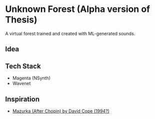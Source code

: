 # Unknown Forest (Alpha version of Thesis)
A virtual forest trained and created with ML-generated sounds.


## Idea


## Tech Stack
* Magenta (NSynth)
* Wavenet


## Inspiration 
* [Mazurka (After Chopin) by David Cope (1994?)](https://soundcloud.com/machinelearningmusic/mazurka-after-chopin-by-david-cope?fbclid=IwAR0dQc2bq28wYbV2GjkcXpLHdqLRO4O7CgxwbcrP3G3O6O4oU1AAHx4vI20)
